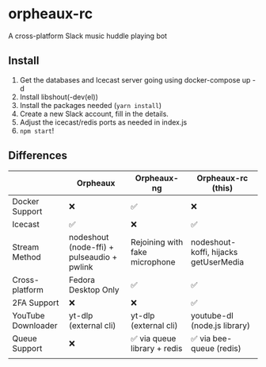 # orpheaux-rc

A cross-platform Slack music huddle playing bot

## Install
1. Get the databases and Icecast server going using docker-compose up -d
2. Install libshout(-dev(el))
3. Install the packages needed (`yarn install`)
4. Create a new Slack account, fill in the details.
5. Adjust the icecast/redis ports as needed in index.js
6. `npm start`!

## Differences
|                    	| Orpheaux                                	| Orpheaux-ng                    	| Orpheaux-rc (this)                          	|
|--------------------	|--------------------------------------------	|--------------------------------	|---------------------------------------	|
| Docker Support     	| ❌                                          	| ✅                              	| ❌                                     	|
| Icecast            	| ✅                                          	| ❌                              	| ✅                                     	|
| Stream Method      	| nodeshout (node-ffi) + pulseaudio + pwlink 	| Rejoining with fake microphone 	| nodeshout-koffi, hijacks getUserMedia 	|
| Cross-platform     	| Fedora Desktop Only                        	| ✅                              	| ✅                                     	|
| 2FA Support        	| ❌                                          	| ❌                              	| ✅                                     	|
| YouTube Downloader 	| yt-dlp (external cli)                      	| yt-dlp (external cli)          	| youtube-dl (node.js library)          	|
| Queue Support      	| ❌                                          	| ✅ via queue library + redis    	| ✅ via bee-queue (redis)               	|
|                    	|                                            	|                                	|                                       	|

